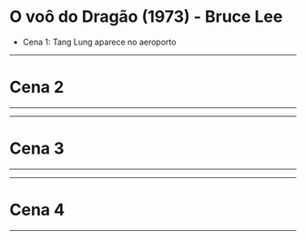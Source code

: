# O voô do Dragão (1973) - Bruce Lee

- Cena 1: Tang Lung aparece no aeroporto



------

 # Cena 2

 ----
  	
------

 # Cena 3 	

 ----
------

 # Cena 4

 ----
